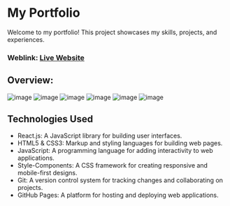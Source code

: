 # My Portfolio

Welcome to my portfolio! This project showcases my skills, projects, and experiences.

### Weblink: [Live Website](https://abhishek-portfolio-self-iota.vercel.app/)
## Overview:
![image](https://github.com/Abhishek9594/Abhishek-Portfolio/assets/83911644/249b8107-a5d7-47c2-9724-5af2ccdc043a)
![image](https://github.com/Abhishek9594/Abhishek-Portfolio/assets/83911644/dab3b9a2-ef54-43e9-ba2c-9b993bba522f)
![image](https://github.com/Abhishek9594/Abhishek-Portfolio/assets/83911644/e9f09a84-70e1-4d92-a9c8-5cc8791ecfb3)
![image](https://github.com/Abhishek9594/Abhishek-Portfolio/assets/83911644/3262db6d-4ebb-4e8e-a898-23b2b6aceab5)
![image](https://github.com/Abhishek9594/Abhishek-Portfolio/assets/83911644/f15c5afa-a195-4789-89f6-5ebeac37cf74)
![image](https://github.com/Abhishek9594/Abhishek-Portfolio/assets/83911644/c1d754cf-98c0-49a8-9997-ee5cbc3d7302)






## Technologies Used

- React.js: A JavaScript library for building user interfaces.
- HTML5 & CSS3: Markup and styling languages for building web pages.
- JavaScript: A programming language for adding interactivity to web applications.
- Style-Components: A CSS framework for creating responsive and mobile-first designs.
- Git: A version control system for tracking changes and collaborating on projects.
- GitHub Pages: A platform for hosting and deploying web applications.
